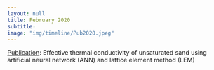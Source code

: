```yaml
---
layout: null
title: February 2020
subtitle:
image: "img/timeline/Pub2020.jpeg"
---
```

[Publication](https://www.researchgate.net/publication/336568027_Soft_and_Hard_Computation_Methods_for_Estimation_of_the_Effective_Thermal_Conductivity_of_Sands):
Effective thermal conductivity of unsaturated sand using artificial neural network (ANN) and lattice element method (LEM)

